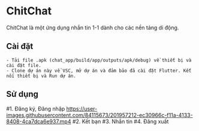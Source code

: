 # ChitChat 

ChitChat là một ứng dụng nhắn tin 1-1 dành cho các nền tảng di động.

## Cài đặt
    - Tải file .apk (chat_app/build/app/outputs/apk/debug) về thiết bị và cài đặt file.
    - Clone dự án này về VSC, mở dự án và đảm bảo đã cài đặt Flutter. Kết nối thiết bị và Run dự án. 

## Sử dụng
#1. Đăng ký, Đăng nhập 
https://user-images.githubusercontent.com/84115673/201957212-ec30966c-f11a-4133-8408-4ca7dca6e937.mp4
#2. Kết bạn
#3. Nhắn tin
#4. Đăng xuất

